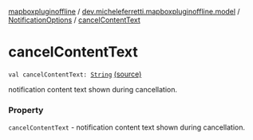 [mapboxpluginoffline](../../index.md) / [dev.micheleferretti.mapboxpluginoffline.model](../index.md) / [NotificationOptions](index.md) / [cancelContentText](./cancel-content-text.md)

# cancelContentText

`val cancelContentText: `[`String`](https://kotlinlang.org/api/latest/jvm/stdlib/kotlin/-string/index.html) [(source)](https://github.com/xit0c/mapbox-plugin-offline/tree/master/mapboxpluginoffline/src/main/java/dev/micheleferretti/mapboxpluginoffline/model/NotificationOptions.kt#L26)

notification content text shown during cancellation.

### Property

`cancelContentText` - notification content text shown during cancellation.